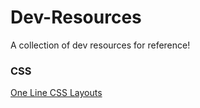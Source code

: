 # Dev-Resources
A collection of dev resources for reference!

### CSS
[One Line CSS Layouts](https://1linelayouts.glitch.me/)
